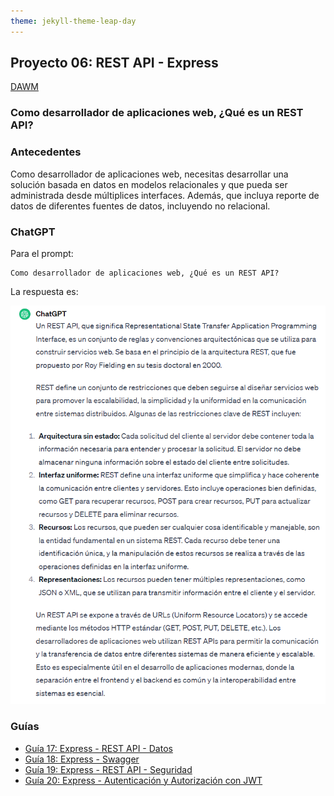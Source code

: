 ```yaml
---
theme: jekyll-theme-leap-day
---
```


## Proyecto 06: REST API - Express

[DAWM](/DAWM/)

### Como desarrollador de aplicaciones web, ¿Qué es un REST API?

### Antecedentes

Como desarrollador de aplicaciones web, necesitas desarrollar una solución basada en datos en modelos relacionales y que pueda ser administrada desde múltiplices interfaces. Además, que incluya reporte de datos de diferentes fuentes de datos, incluyendo no relacional.

### ChatGPT

Para el prompt: 

```
Como desarrollador de aplicaciones web, ¿Qué es un REST API? 
```
La respuesta es:

![respuesta](archivos/proyecto06-pregunta.png)

### Guías

* [Guía 17: Express - REST API - Datos](/DAWM/guias/2023/guia17)
* [Guía 18: Express - Swagger](/DAWM/guias/2023/guia18)
* [Guía 19: Express - REST API - Seguridad](/DAWM/guias/2023/guia19)
* [Guía 20: Express - Autenticación y Autorización con JWT](/DAWM/guias/2023/guia20)